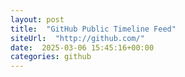 ```yaml
---
layout: post
title:  "GitHub Public Timeline Feed"
siteUrl:  "http://github.com/"
date:  2025-03-06 15:45:16+00:00
categories: github
---
```

